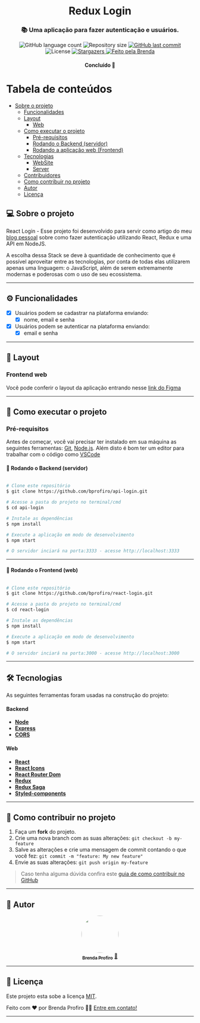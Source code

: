 <h1 align="center">
  Redux Login
</h1>

<h3 align="center">
  📚 Uma aplicação para fazer autenticação e usuários.
</h3>

<p align="center">
  <img alt="GitHub language count" src="https://img.shields.io/github/languages/count/bprofiro/redux-login?color=%2304D361">

  <img alt="Repository size" src="https://img.shields.io/github/repo-size/bprofiro/redux-login">

  <a href="https://github.com/bprofiro/redux-login/commits/master">
    <img alt="GitHub last commit" src="https://img.shields.io/github/last-commit/bprofiro/redux-login">
  </a>

   <img alt="License" src="https://img.shields.io/badge/license-MIT-brightgreen">
   <a href="https://github.com/bprofiro/redux-login/stargazers">
    <img alt="Stargazers" src="https://img.shields.io/github/stars/bprofiro/redux-login?style=social">
  </a>

  <a href="https://github.com/bprofiro/">
    <img alt="Feito pela Brenda" src="https://img.shields.io/badge/feito%20pela-Brenda-%237519C1">
  </a>
</p>

<h4 align="center">
	Concluído 🚀
</h4>

Tabela de conteúdos
=================
<!--ts-->
* [Sobre o projeto](#-sobre-o-projeto)
   * [Funcionalidades](#-funcionalidades)
   * [Layout](#-layout)
     * [Web](#web)
   * [Como executar o projeto](#-como-executar-o-projeto)
     * [Pré-requisitos](#pré-requisitos)
     * [Rodando o Backend (servidor)](#user-content--rodando-o-backend-servidor)
     * [Rodando a aplicação web (Frontend)](#user-content--rodando-a-aplicação-web-frontend)
   * [Tecnologias](#-tecnologias)
     * [WebSite](#user-content-website--react----typescript)
     * [Server](#user-content-server--nodejs----typescript)
   * [Contribuidores](#-contribuidores)
   * [Como contribuir no projeto](#-como-contribuir-no-projeto)
   * [Autor](#-autor)
   * [Licença](#user-content--licença)
<!--te-->


## 💻 Sobre o projeto

React Login -   Esse projeto foi desenvolvido para servir como artigo do meu <a href="https://blog-bprofiro.vercel.app/">blog pessoal</a> sobre como fazer autenticação utilizando React, Redux e uma API em NodeJS.

A escolha dessa Stack se deve à quantidade de conhecimento que é possível aproveitar entre as tecnologias, por conta de todas elas utilizarem apenas uma linguagem: o JavaScript, além de serem extremamente modernas e poderosas com o uso de seu ecossistema.

---

## ⚙️ Funcionalidades

- [x] Usuários podem se cadastrar na plataforma enviando:
  - [x] nome, email e senha

- [x] Usuários podem se autenticar na plataforma enviando:
  - [x] email e senha
---

## 🎨 Layout

### Frontend web

Você pode conferir o layout da aplicação entrando nesse <a href="https://www.figma.com/file/txRHTjDkz1SQr2x11yGSHM/Login?node-id=0%3A1">link do Figma</a>

---

## 🚀 Como executar o projeto

### Pré-requisitos

Antes de começar, você vai precisar ter instalado em sua máquina as seguintes ferramentas:
[Git](https://git-scm.com), [Node.js](https://nodejs.org/en/).
Além disto é bom ter um editor para trabalhar com o código como [VSCode](https://code.visualstudio.com/)

#### 🎲 Rodando o Backend (servidor)

```bash

# Clone este repositório
$ git clone https://github.com/bprofiro/api-login.git

# Acesse a pasta do projeto no terminal/cmd
$ cd api-login

# Instale as dependências
$ npm install

# Execute a aplicação em modo de desenvolvimento
$ npm start

# O servidor inciará na porta:3333 - acesse http://localhost:3333

```
---

#### 🎲 Rodando o Frontend (web)

```bash

# Clone este repositório
$ git clone https://github.com/bprofiro/react-login.git

# Acesse a pasta do projeto no terminal/cmd
$ cd react-login

# Instale as dependências
$ npm install

# Execute a aplicação em modo de desenvolvimento
$ npm start

# O servidor inciará na porta:3000 - acesse http://localhost:3000

```
---

## 🛠 Tecnologias

As seguintes ferramentas foram usadas na construção do projeto:

#### **Backend**
-   **[Node](https://nodejs.org/en/)**
-   **[Express](https://expressjs.com/pt-br/)**
-   **[CORS](https://github.com/expressjs/cors)**

#### **Web**

-   **[React](https://pt-br.reactjs.org/)**
-   **[React Icons](https://react-icons.github.io/react-icons/)**
-   **[React Router Dom](https://reactrouter.com/web/guides/quick-start)**
-   **[Redux](https://redux.js.org/)**
-   **[Redux Saga](https://redux-saga.js.org/)**
-   **[Styled-components](https://styled-components.com/)**

---

## 💪 Como contribuir no projeto

1. Faça um **fork** do projeto.
2. Crie uma nova branch com as suas alterações: `git checkout -b my-feature`
3. Salve as alterações e crie uma mensagem de commit contando o que você fez: `git commit -m "feature: My new feature"`
4. Envie as suas alterações: `git push origin my-feature`
> Caso tenha alguma dúvida confira este [guia de como contribuir no GitHub](./CONTRIBUTING.md)

---

## 🦸 Autor
<p align="center">
  <a href="https://github.com/bprofiro">
  <img style="border-radius: 50%;" src="https://avatars2.githubusercontent.com/u/59852846?s=460&u=7eefe48768a2c3f95271868f85d8e61f9ffbebad&v=4" width="100px;" alt=""/>
  <br />
  <sub><b>Brenda Profiro</b></sub></a> <a href="https://blog-bprofiro.vercel.app/" title="Blog Pessoal">🚀</a>
  <br />
</p>

---

## 📝 Licença

Este projeto esta sobe a licença [MIT](./LICENSE).

Feito com ❤️ por Brenda Profiro 👋🏽 [Entre em contato!](https://www.linkedin.com/in/brenda-profiro/)

---
